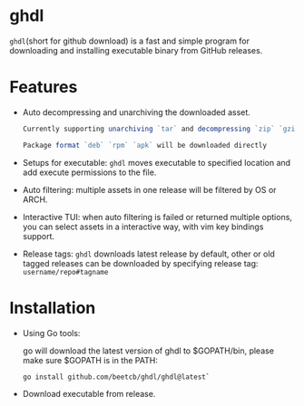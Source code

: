 # ghdl

`ghdl`(short for github download) is a fast and simple program for downloading and installing executable binary from GitHub releases.

# Features

- Auto decompressing and unarchiving the downloaded asset.

    ```ts
    Currently supporting unarchiving `tar` and decompressing `zip` `gzip`.

    Package format `deb` `rpm` `apk` will be downloaded directly
    ```
- Setups for executable: `ghdl` moves executable to specified location and add execute permissions to the file.
- Auto filtering: multiple assets in one release will be filtered by OS or ARCH.
- Interactive TUI: when auto filtering is failed or returned multiple options, you can select assets in a interactive way, with vim key bindings support.
- Release tags: `ghdl` downloads latest release by default, other or old tagged releases can be downloaded by specifying release tag: `username/repo#tagname`

# Installation
- Using Go tools: 

    go will download the latest version of ghdl to $GOPATH/bin, please make sure $GOPATH is in the PATH: 

    ```sh
    go install github.com/beetcb/ghdl/ghdl@latest`
    ```
- Download executable from release.


